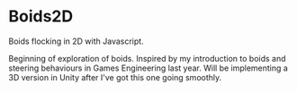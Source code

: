 # Boids2D
Boids flocking in 2D with Javascript.

Beginning of exploration of boids. Inspired by my introduction to boids and steering behaviours in Games Engineering last year.
Will be implementing a 3D version in Unity after I've got this one going smoothly.
